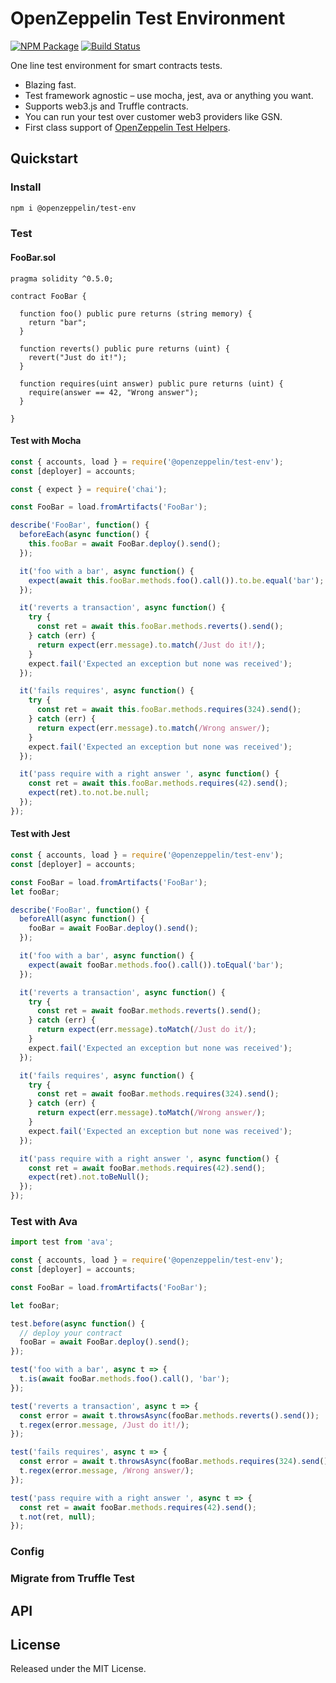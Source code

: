 # OpenZeppelin Test Environment

[![NPM Package](https://img.shields.io/npm/v/@openzeppelin/test-env.svg)](https://www.npmjs.org/package/@openzeppelin/test-env)
[![Build Status](https://circleci.com/gh/OpenZeppelin/openzeppelin-test-env.svg?style=shield)](https://circleci.com/gh/OpenZeppelin/openzeppelin-test-env)

One line test environment for smart contracts tests.

- Blazing fast.
- Test framework agnostic – use mocha, jest, ava or anything you want.
- Supports web3.js and Truffle contracts.
- You can run your test over customer web3 providers like GSN.
- First class support of [OpenZeppelin Test Helpers](https://github.com/OpenZeppelin/openzeppelin-test-helpers).

## Quickstart

### Install

```bash
npm i @openzeppelin/test-env
```

### Test

#### FooBar.sol

```solidity
pragma solidity ^0.5.0;

contract FooBar {

  function foo() public pure returns (string memory) {
    return "bar";
  }

  function reverts() public pure returns (uint) {
    revert("Just do it!");
  }

  function requires(uint answer) public pure returns (uint) {
    require(answer == 42, "Wrong answer");
  }

}
```

#### Test with Mocha

```javascript
const { accounts, load } = require('@openzeppelin/test-env');
const [deployer] = accounts;

const { expect } = require('chai');

const FooBar = load.fromArtifacts('FooBar');

describe('FooBar', function() {
  beforeEach(async function() {
    this.fooBar = await FooBar.deploy().send();
  });

  it('foo with a bar', async function() {
    expect(await this.fooBar.methods.foo().call()).to.be.equal('bar');
  });

  it('reverts a transaction', async function() {
    try {
      const ret = await this.fooBar.methods.reverts().send();
    } catch (err) {
      return expect(err.message).to.match(/Just do it!/);
    }
    expect.fail('Expected an exception but none was received');
  });

  it('fails requires', async function() {
    try {
      const ret = await this.fooBar.methods.requires(324).send();
    } catch (err) {
      return expect(err.message).to.match(/Wrong answer/);
    }
    expect.fail('Expected an exception but none was received');
  });

  it('pass require with a right answer ', async function() {
    const ret = await this.fooBar.methods.requires(42).send();
    expect(ret).to.not.be.null;
  });
});
```

#### Test with Jest

```javascript
const { accounts, load } = require('@openzeppelin/test-env');
const [deployer] = accounts;

const FooBar = load.fromArtifacts('FooBar');
let fooBar;

describe('FooBar', function() {
  beforeAll(async function() {
    fooBar = await FooBar.deploy().send();
  });

  it('foo with a bar', async function() {
    expect(await fooBar.methods.foo().call()).toEqual('bar');
  });

  it('reverts a transaction', async function() {
    try {
      const ret = await fooBar.methods.reverts().send();
    } catch (err) {
      return expect(err.message).toMatch(/Just do it/);
    }
    expect.fail('Expected an exception but none was received');
  });

  it('fails requires', async function() {
    try {
      const ret = await fooBar.methods.requires(324).send();
    } catch (err) {
      return expect(err.message).toMatch(/Wrong answer/);
    }
    expect.fail('Expected an exception but none was received');
  });

  it('pass require with a right answer ', async function() {
    const ret = await fooBar.methods.requires(42).send();
    expect(ret).not.toBeNull();
  });
});
```

### Test with Ava

```javascript
import test from 'ava';

const { accounts, load } = require('@openzeppelin/test-env');
const [deployer] = accounts;

const FooBar = load.fromArtifacts('FooBar');

let fooBar;

test.before(async function() {
  // deploy your contract
  fooBar = await FooBar.deploy().send();
});

test('foo with a bar', async t => {
  t.is(await fooBar.methods.foo().call(), 'bar');
});

test('reverts a transaction', async t => {
  const error = await t.throwsAsync(fooBar.methods.reverts().send());
  t.regex(error.message, /Just do it!/);
});

test('fails requires', async t => {
  const error = await t.throwsAsync(fooBar.methods.requires(324).send());
  t.regex(error.message, /Wrong answer/);
});

test('pass require with a right answer ', async t => {
  const ret = await fooBar.methods.requires(42).send();
  t.not(ret, null);
});
```

### Config

### Migrate from Truffle Test

## API

## License

Released under the MIT License.
